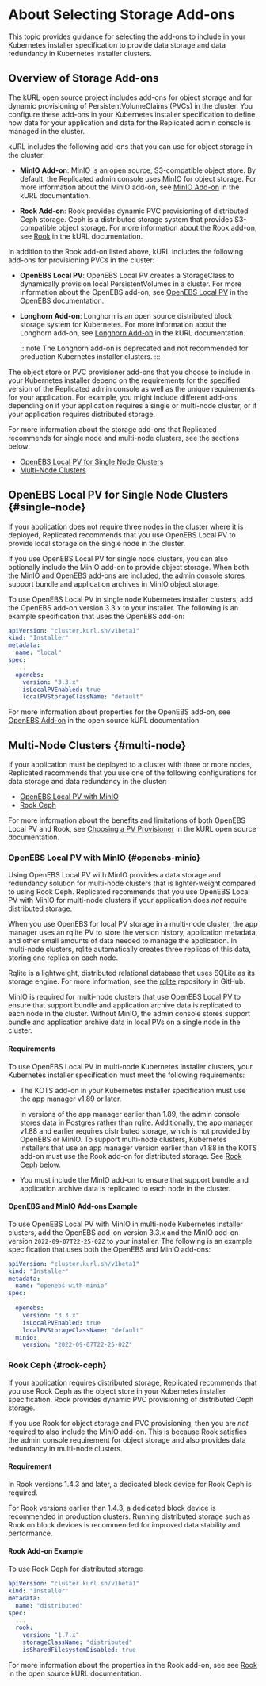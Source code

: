 # About Selecting Storage Add-ons

This topic provides guidance for selecting the add-ons to include in your Kubernetes installer specification to provide data storage and data redundancy in Kubernetes installer clusters.

## Overview of Storage Add-ons

The kURL open source project includes add-ons for object storage and for dynamic provisioning of PersistentVolumeClaims (PVCs) in the cluster. You configure these add-ons in your Kubernetes installer specification to define how data for your application and data for the Replicated admin console is managed in the cluster.

kURL includes the following add-ons that you can use for object storage in the cluster:

* **MinIO Add-on**: MinIO is an open source, S3-compatible object store. By default, the Replicated admin console uses MinIO for object storage. For more information about the MinIO add-on, see [MinIO Add-on](https://kurl.sh/docs/add-ons/minio) in the kURL documentation.

* **Rook Add-on**: Rook provides dynamic PVC provisioning of distributed Ceph storage. Ceph is a distributed storage system that provides S3-compatible object storage. For more information about the Rook add-on, see [Rook](https://kurl.sh/docs/add-ons/rook) in the kURL documentation.

In addition to the Rook add-on listed above, kURL includes the following add-ons for provisioning PVCs in the cluster:

* **OpenEBS Local PV**: OpenEBS Local PV creates a StorageClass to dynamically provision local PersistentVolumes in a cluster. For more information about the OpenEBS add-on, see [OpenEBS Local PV](https://openebs.io/docs/concepts/localpv) in the OpenEBS documentation.

* **Longhorn Add-on**: Longhorn is an open source distributed block storage system for Kubernetes. For more information about the Longhorn add-on, see [Longhorn Add-on](https://kurl.sh/docs/add-ons/longhorn) in the kURL documentation.

  :::note
  The Longhorn add-on is deprecated and not recommended for production Kubernetes installer clusters.
  :::

The object store or PVC provisioner add-ons that you choose to include in your Kubernetes installer depend on the requirements for the specified version of the Replicated admin console as well as the unique requirements for your application. For example, you might include different add-ons depending on if your application requires a single or multi-node cluster, or if your application requires distributed storage.

For more information about the storage add-ons that Replicated recommends for single node and multi-node clusters, see the sections below:
* [OpenEBS Local PV for Single Node Clusters](#single-node)
* [Multi-Node Clusters](#multi-node)

## OpenEBS Local PV for Single Node Clusters {#single-node}

If your application does not require three nodes in the cluster where it is deployed, Replicated recommends that you use OpenEBS Local PV to provide local storage on the single node in the cluster.

If you use OpenEBS Local PV for single node clusters, you can also optionally include the MinIO add-on to provide object storage. When both the MinIO and OpenEBS add-ons are included, the admin console stores support bundle and application archives in MinIO object storage.

To use OpenEBS Local PV in single node Kubernetes installer clusters, add the OpenEBS add-on version 3.3.x to your installer. The following is an example specification that uses the OpenEBS add-on:

```yaml
apiVersion: "cluster.kurl.sh/v1beta1"
kind: "Installer"
metadata:
  name: "local"
spec:
  ...
  openebs:
    version: "3.3.x"
    isLocalPVEnabled: true
    localPVStorageClassName: "default"
```

For more information about properties for the OpenEBS add-on, see [OpenEBS Add-on](https://kurl.sh/docs/add-ons/openebs) in the open source kURL documentation.

## Multi-Node Clusters {#multi-node}

If your application must be deployed to a cluster with three or more nodes, Replicated recommends that you use one of the following configurations for data storage and data redundancy in the cluster:

* [OpenEBS Local PV with MinIO](#openebs-minio)
* [Rook Ceph](#rook-ceph)

For more information about the benefits and limitations of both OpenEBS Local PV and Rook, see [Choosing a PV Provisioner](https://kurl.sh/docs/create-installer/choosing-a-pv-provisioner) in the kURL open source documentation.

### OpenEBS Local PV with MinIO {#openebs-minio}

Using OpenEBS Local PV with MinIO provides a data storage and redundancy solution for multi-node clusters that is lighter-weight compared to using Rook Ceph. Replicated recommends that you use OpenEBS Local PV with MinIO for multi-node clusters if your application does _not_ require distributed storage.

When you use OpenEBS for local PV storage in a multi-node cluster, the app manager uses an rqlite PV to store the version history, application metadata, and other small amounts of data needed to manage the application. In multi-node clusters, rqlite automatically creates three replicas of this data, storing one replica on each node.

Rqlite is a lightweight, distributed relational database that uses SQLite as its storage engine. For more information, see the [rqlite](https://github.com/rqlite/rqlite) repository in GitHub.

MinIO is required for multi-node clusters that use OpenEBS Local PV to ensure that support bundle and application archive data is replicated to each node in the cluster. Without MinIO, the admin console stores support bundle and application archive data in local PVs on a single node in the cluster.

#### Requirements

To use OpenEBS Local PV in multi-node Kubernetes installer clusters, your Kubernetes installer specification must meet the following requirements:

* The KOTS add-on in your Kubernetes installer specification must use the app manager v1.89 or later.  

   In versions of the app manager earlier than 1.89, the admin console stores data in Postgres rather than rqlite. Additionally, the app manager v1.88 and earlier requires distributed storage, which is not provided by OpenEBS or MinIO. To support multi-node clusters, Kubernetes installers that use an app manager version earlier than v1.88 in the KOTS add-on must use the Rook add-on for distributed storage. See [Rook Ceph](#rook-ceph) below.

* You must include the MinIO add-on to ensure that support bundle and application archive data is replicated to each node in the cluster.

#### OpenEBS and MinIO Add-ons Example

To use OpenEBS Local PV with MinIO in multi-node Kubernetes installer clusters, add the OpenEBS add-on version 3.3.x and the MinIO add-on version `2022-09-07T22-25-02Z` to your installer. The following is an example specification that uses both the OpenEBS and MinIO add-ons:

```yaml
apiVersion: "cluster.kurl.sh/v1beta1"
kind: "Installer"
metadata:
  name: "openebs-with-minio"
spec:
  ...
  openebs:
    version: "3.3.x"
    isLocalPVEnabled: true
    localPVStorageClassName: "default"
  minio:
    version: "2022-09-07T22-25-02Z"
```

### Rook Ceph {#rook-ceph}

If your application requires distributed storage, Replicated recommends that you use Rook Ceph as the object store in your Kubernetes installer specification. ​​Rook provides dynamic PVC provisioning of distributed Ceph storage.

If you use Rook for object storage and PVC provisioning, then you are _not_ required to also include the MinIO add-on. This is because Rook satisfies the admin console requirement for object storage and also provides data redundancy in multi-node clusters.

#### Requirement

In Rook versions 1.4.3 and later, a dedicated block device for Rook Ceph is required.

For Rook versions earlier than 1.4.3, a dedicated block device is recommended in production clusters. Running distributed storage such as Rook on block devices is recommended for improved data stability and performance.

#### Rook Add-on Example

To use Rook Ceph for distributed storage

```yaml
apiVersion: "cluster.kurl.sh/v1beta1"
kind: "Installer"
metadata:
  name: "distributed"
spec:
  ...
  rook:
    version: "1.7.x"
    storageClassName: "distributed"
    isSharedFilesystemDisabled: true
```

For more information about the properties in the Rook add-on, see see [Rook](https://kurl.sh/docs/add-ons/rook) in the open source kURL documentation.
